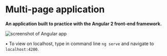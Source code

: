 # Multi-page application

**An application built to practice with the Angular 2 front-end framework.**

![screenshot of Angular app](assets/images/angular-app-screencapture.png)

• To view on localhost, type in command line `ng serve` and navigate to `localhost:4200`.

